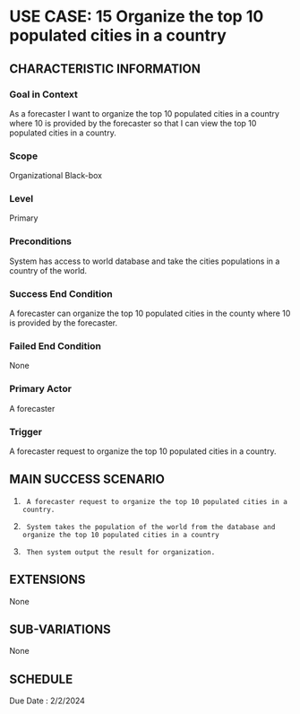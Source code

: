 # USE CASE: 15 Organize the top 10 populated cities in a country
## CHARACTERISTIC INFORMATION

### Goal in Context
As a forecaster I want to organize the top 10 populated cities in a country where 10 is provided by the forecaster so that I can view the top 10 populated cities in a country.

### Scope
Organizational Black-box

### Level

Primary

### Preconditions

System has access to world database and take the cities populations in a country of the world.

### Success End Condition

A forecaster can organize the top 10 populated cities in the county where 10 is provided by the forecaster.

### Failed End Condition

None

### Primary Actor

A forecaster

### Trigger

A forecaster request to organize the top 10 populated cities in a country.

## MAIN SUCCESS SCENARIO

1.      A forecaster request to organize the top 10 populated cities in a country. 
2.      System takes the population of the world from the database and organize the top 10 populated cities in a country
3.      Then system output the result for organization.

## EXTENSIONS

None

## SUB-VARIATIONS

None

## SCHEDULE

Due Date : 2/2/2024
